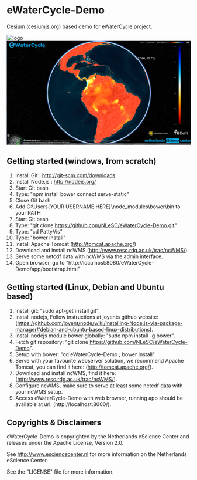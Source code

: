 eWaterCycle-Demo
================

Cesium (cesiumjs.org) based demo for eWaterCycle project.

![logo](images/eWaterCycle.png "Screenshot 1")
![logo](images/eWaterCycle2.png "Screenshot 2")

Getting started (windows, from scratch)
---------------------------------------
1. Install Git : 	http://git-scm.com/downloads
2. Install Node.js : 	http://nodejs.org/
3. Start Git bash
4. Type: "npm install bower connect serve-static"
5. Close Git bash
6. Add C:\Users\{YOUR USERNAME HERE}\node_modules\bower\bin to your PATH
7. Start Git bash
8. Type: "git clone https://github.com/NLeSC/eWaterCycle-Demo.git"
9. Type: "cd PattyVis"
10. Type: "bower install"
11. Install Apache Tomcat (http://tomcat.apache.org/)
12. Download and install ncWMS (http://www.resc.rdg.ac.uk/trac/ncWMS/)
13. Serve some netcdf data with ncWMS via the admin interface.
14. Open browser, go to "http://localhost:8080/eWaterCycle-Demo/app/bootstrap.html"

Getting started (Linux, Debian and Ubuntu based)
-------------------------------------------------
1. Install git: "sudo apt-get install git".
2. Install nodejs, Follow instructions at joyents github website: (https://github.com/joyent/node/wiki/Installing-Node.js-via-package-manager#debian-and-ubuntu-based-linux-distributions).
3. Install nodejs module bower globally: "sudo npm install -g bower".
4. Fetch git repository: "git clone https://github.com/NLeSC/eWaterCycle-Demo".
5. Setup with bower: "cd eWaterCycle-Demo ; bower install".
6. Serve with your favourite webserver solution, we recommend Apache Tomcat, you can find it here: (http://tomcat.apache.org/).
7. Download and install ncWMS, find it here: (http://www.resc.rdg.ac.uk/trac/ncWMS/).
8. Configure ncWMS, make sure to serve at least some netcdf data with your ncWMS setup.
9. Access eWaterCycle-Demo with web browser, running app should be available at url: (http://localhost:8000/).

Copyrights & Disclaimers
------------------------

eWaterCycle-Demo is copyrighted by the Netherlands eScience Center and 
releases under the Apache License, Version 2.0.

See <http://www.esciencecenter.nl> for more information on the 
Netherlands eScience Center.

See the "LICENSE" file for more information. 
